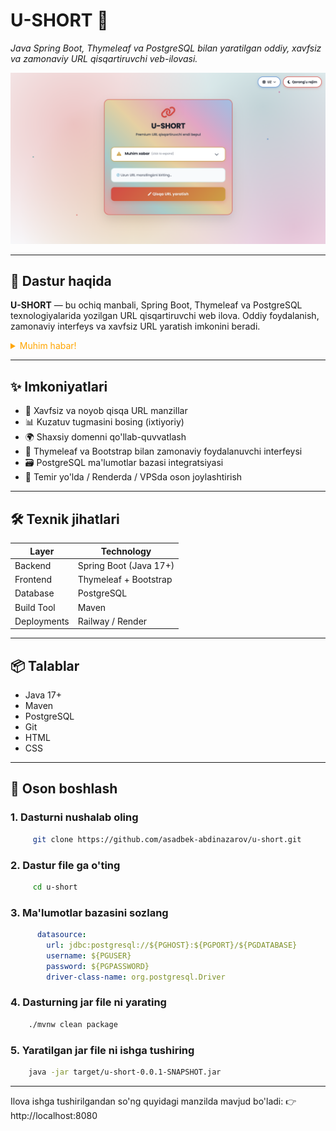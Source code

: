# U-SHORT 🔗

*Java Spring Boot, Thymeleaf va PostgreSQL bilan yaratilgan oddiy, xavfsiz va zamonaviy URL qisqartiruvchi veb-ilovasi.*

![Screenshot](img-u-short.png)

---

## 📌 Dastur haqida

**U-SHORT** — bu ochiq manbali, Spring Boot, Thymeleaf va PostgreSQL texnologiyalarida yozilgan URL qisqartiruvchi web
ilova. Oddiy foydalanish, zamonaviy interfeys va xavfsiz URL yaratish imkonini beradi.

<details style="color: orange">
  <summary>Muhim habar!</summary>

Iltimos, xizmatimiz orqali qisqartirilgan barcha URL manzillar xavfsiz, qonuniy va mas'uliyat bilan ishlatilishini ta'
minlang.
Yaratilgandan so'ng, qisqartirilgan URL manzillar doimiy bo'lib, o'zgartirib bo'lmaydi.
Biz hech qanday xakerlik, fishing, firibgarlik yoki boshqa zararli yoki noqonuniy
faoliyatni qo'llab-quvvatlamaymiz va ma'qullamaymiz. Bunday maqsadlarda xizmatni suiiste'mol qilgan har qanday
foydalanuvchi haqidagi ma'lumotlar
tegishli organlarga xabar qilinadi.
Ushbu xizmatdan foydalanish orqali siz quyidagilarni tan olasiz:
<ul>
<li>Siz qisqartirgan URL manzillarning mazmuni va manzili uchun to'liq javobgarsiz.</li>
<li>Bizning xizmatimiz hech qanday kafolat va kafolatlarsiz "bor holatida" taqdim etiladi.</li>
<li>Ushbu platforma orqali yaratilgan URL manzillarning noto'g'ri ishlatilishi yoki zarar yetkazishi uchun biz javobgar
bo'lmaymiz.
</li>
</ul>
<b>O'z xavf-xataringiz ostida foydalaning. Qonunlar va jamiyat me'yorlariga ehtiyotkor va hurmatli bo'ling.</b>
</details>

---

## ✨ Imkoniyatlari

- 🔐 Xavfsiz va noyob qisqa URL manzillar
- 📊 Kuzatuv tugmasini bosing (ixtiyoriy)
- 🌍 Shaxsiy domenni qo'llab-quvvatlash
- 🌙 Thymeleaf va Bootstrap bilan zamonaviy foydalanuvchi interfeysi
- 🗃️ PostgreSQL ma'lumotlar bazasi integratsiyasi
- 🚀 Temir yo'lda / Renderda / VPSda oson joylashtirish

---

## 🛠 Texnik jihatlari

| Layer       | Technology             |
|-------------|------------------------|
| Backend     | Spring Boot (Java 17+) |
| Frontend    | Thymeleaf + Bootstrap  |
| Database    | PostgreSQL             |
| Build Tool  | Maven                  |
| Deployments | Railway / Render       |

---

## 📦 Talablar

- Java 17+
- Maven
- PostgreSQL
- Git
- HTML
- CSS

---

## 🚀 Oson boshlash

### 1. Dasturni nushalab oling

```bash
     git clone https://github.com/asadbek-abdinazarov/u-short.git
```

### 2. Dastur file ga o'ting

```bash
     cd u-short
```

### 3. Ma'lumotlar bazasini sozlang

```yml
      datasource:
        url: jdbc:postgresql://${PGHOST}:${PGPORT}/${PGDATABASE}
        username: ${PGUSER}
        password: ${PGPASSWORD}
        driver-class-name: org.postgresql.Driver
```

### 4. Dasturning jar file ni yarating

```bash
    ./mvnw clean package
```

### 5. Yaratilgan jar file ni ishga tushiring

```bash
    java -jar target/u-short-0.0.1-SNAPSHOT.jar
```

---
Ilova ishga tushirilgandan so'ng quyidagi manzilda mavjud bo'ladi:
👉 http://localhost:8080